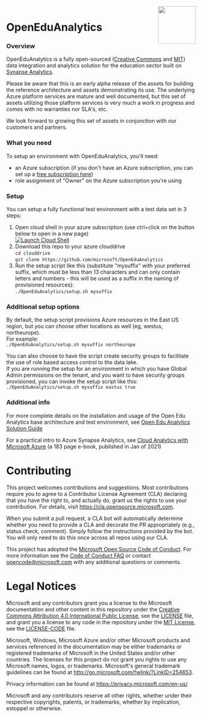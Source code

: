 <img align="right" height="100" src="https://github.com/microsoft/OpenEduAnalytics/blob/main/docs/pics/oea-logo-nobg.png">


# OpenEduAnalytics
                                                                                                                        
### Overview
OpenEduAnalytics is a fully open-sourced ([Creative Commons](https://github.com/microsoft/OpenEduAnalytics/blob/main/LICENSE) and [MIT](https://github.com/microsoft/OpenEduAnalytics/blob/main/LICENSE-CODE)) data integration and analytics solution for the education sector built on [Synapse Analytics](https://azure.microsoft.com/services/synapse-analytics/).

Please be aware that this is an early alpha release of the assets for building the reference architecture and assets demonstrating its use.
The underlying Azure platform services are mature and well documented, but this set of assets utilizing those platform services is very much a work in progress and comes with no warranties nor SLA's, etc.

We look forward to growing this set of assets in conjunction with our customers and partners.

### What you need
To setup an environment with OpenEduAnalytics, you'll need:
* an Azure subscription (if you don't have an Azure subscription, you can set up a [free subscription here](https://azure.microsoft.com/free))
* role assignment of "Owner" on the Azure subscription you're using

### Setup
You can setup a fully functional test environment with a test data set in 3 steps:
1) Open cloud shell in your azure subscription (use ctrl+click on the button below to open in a new page)\
[![Launch Cloud Shell](https://azurecomcdn.azureedge.net/mediahandler/acomblog/media/Default/blog/launchcloudshell.png "Launch Cloud Shell")](https://shell.azure.com/bash)
1) Download this repo to your azure clouddrive \
`cd clouddrive`\
`git clone https://github.com/microsoft/OpenEduAnalytics`
1) Run the setup script like this (substitute "mysuffix" with your preferred suffix, which must be less than 13 characters and can only contain letters and numbers - this will be used as a suffix in the naming of provisioned resources): \
`./OpenEduAnalytics/setup.sh mysuffix`


### Additional setup options
By default, the setup script provisions Azure resources in the East US region, but you can choose other locations as well (eg, westus, northeurope).\
For example:\
`./OpenEduAnalytics/setup.sh mysuffix northeurope`

You can also choose to have the script create security groups to facilitate the use of role based access control to the data lake.\
If you are running the setup for an environment in which you have Global Admin permissions on the tenant, and you want to have security groups provisioned, you can invoke the setup script like this:\
`./OpenEduAnalytics/setup.sh mysuffix eastus true`

### Additional info
For more complete details on the installation and usage of the Open Edu Analytics base architecture and test environment, see [Open Edu Analytics Solution Guide](https://github.com/microsoft/OpenEduAnalytics/blob/main/docs/OpenEduAnalyticsSolutionGuide.pdf)

For a practical intro to Azure Synapse Analytics, see [Cloud Analytics with Microsoft Azure](https://azure.microsoft.com/en-us/resources/cloud-analytics-with-microsoft-azure) (a 183 page e-book, published in Jan of 2021)

# Contributing

This project welcomes contributions and suggestions.  Most contributions require you to agree to a
Contributor License Agreement (CLA) declaring that you have the right to, and actually do, grant us
the rights to use your contribution. For details, visit https://cla.opensource.microsoft.com.

When you submit a pull request, a CLA bot will automatically determine whether you need to provide
a CLA and decorate the PR appropriately (e.g., status check, comment). Simply follow the instructions
provided by the bot. You will only need to do this once across all repos using our CLA.

This project has adopted the [Microsoft Open Source Code of Conduct](https://opensource.microsoft.com/codeofconduct/).
For more information see the [Code of Conduct FAQ](https://opensource.microsoft.com/codeofconduct/faq/) or
contact [opencode@microsoft.com](mailto:opencode@microsoft.com) with any additional questions or comments.

# Legal Notices

Microsoft and any contributors grant you a license to the Microsoft documentation and other content
in this repository under the [Creative Commons Attribution 4.0 International Public License](https://creativecommons.org/licenses/by/4.0/legalcode),
see the [LICENSE](LICENSE) file, and grant you a license to any code in the repository under the [MIT License](https://opensource.org/licenses/MIT), see the
[LICENSE-CODE](LICENSE-CODE) file.

Microsoft, Windows, Microsoft Azure and/or other Microsoft products and services referenced in the documentation
may be either trademarks or registered trademarks of Microsoft in the United States and/or other countries.
The licenses for this project do not grant you rights to use any Microsoft names, logos, or trademarks.
Microsoft's general trademark guidelines can be found at http://go.microsoft.com/fwlink/?LinkID=254653.

Privacy information can be found at https://privacy.microsoft.com/en-us/

Microsoft and any contributors reserve all other rights, whether under their respective copyrights, patents,
or trademarks, whether by implication, estoppel or otherwise.

